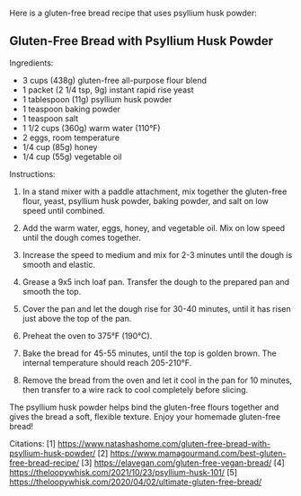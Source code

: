 Here is a gluten-free bread recipe that uses psyllium husk powder:

## Gluten-Free Bread with Psyllium Husk Powder

Ingredients:
- 3 cups (438g) gluten-free all-purpose flour blend
- 1 packet (2 1/4 tsp, 9g) instant rapid rise yeast
- 1 tablespoon (11g) psyllium husk powder
- 1 teaspoon baking powder
- 1 teaspoon salt
- 1 1/2 cups (360g) warm water (110°F)
- 2 eggs, room temperature
- 1/4 cup (85g) honey
- 1/4 cup (55g) vegetable oil

Instructions:

1. In a stand mixer with a paddle attachment, mix together the gluten-free flour, yeast, psyllium husk powder, baking powder, and salt on low speed until combined.

2. Add the warm water, eggs, honey, and vegetable oil. Mix on low speed until the dough comes together.

3. Increase the speed to medium and mix for 2-3 minutes until the dough is smooth and elastic.

4. Grease a 9x5 inch loaf pan. Transfer the dough to the prepared pan and smooth the top.

5. Cover the pan and let the dough rise for 30-40 minutes, until it has risen just above the top of the pan.

6. Preheat the oven to 375°F (190°C).

7. Bake the bread for 45-55 minutes, until the top is golden brown. The internal temperature should reach 205-210°F.

8. Remove the bread from the oven and let it cool in the pan for 10 minutes, then transfer to a wire rack to cool completely before slicing.

The psyllium husk powder helps bind the gluten-free flours together and gives the bread a soft, flexible texture. Enjoy your homemade gluten-free bread!

Citations:
[1] https://www.natashashome.com/gluten-free-bread-with-psyllium-husk-powder/
[2] https://www.mamagourmand.com/best-gluten-free-bread-recipe/
[3] https://elavegan.com/gluten-free-vegan-bread/
[4] https://theloopywhisk.com/2021/10/23/psyllium-husk-101/
[5] https://theloopywhisk.com/2020/04/02/ultimate-gluten-free-bread/